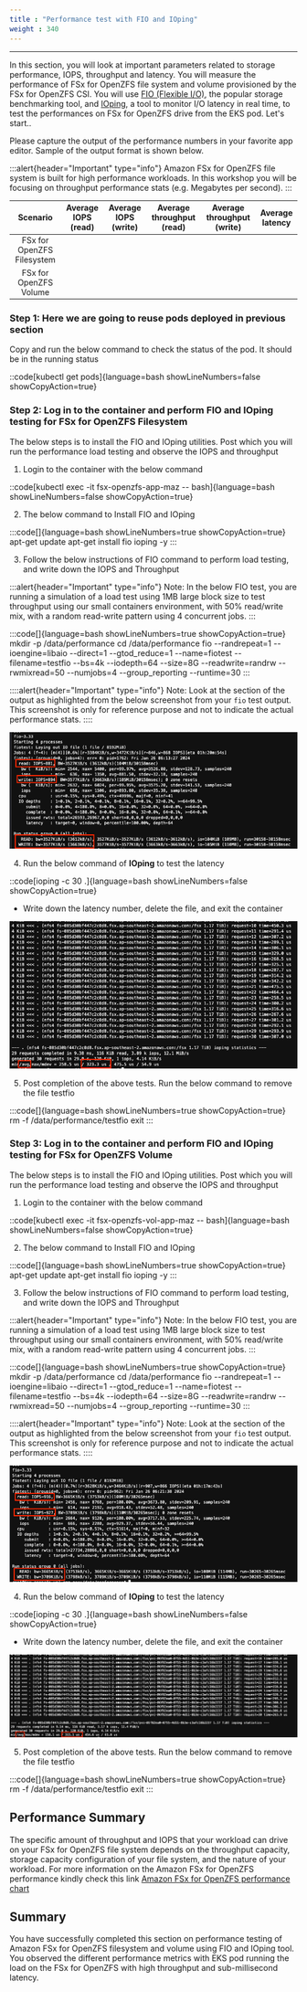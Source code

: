 ```yaml
---
title : "Performance test with FIO and IOping"
weight : 340
---
```

-------------------------------------------------------------

In this section, you will look at important parameters related to storage performance, IOPS, throughput and latency. You will measure the performance of FSx for OpenZFS file system and volume provisioned by the FSx for OpenZFS CSI. You will use [FIO (Flexible I/O)](https://fio.readthedocs.io/en/latest/), the popular storage benchmarking tool, and [IOping](https://github.com/koct9i/ioping), a tool to monitor I/O latency in real time, to test the performances on FSx for OpenZFS drive from the EKS pod. Let's start..

Please capture the output of the performance numbers in your favorite app editor. Sample of the output format is shown below.

:::alert{header="Important" type="info"}
Amazon FSx for OpenZFS file system is built for high performance workloads. In this workshop you will be focusing on throughput performance stats (e.g. Megabytes per second).
:::

|          Scenario          | Average IOPS (read) | Average IOPS (write) | Average throughput (read) | Average throughput (write) | Average latency |
|:--------------------------:|:-------------------:|:--------------------:|:-------------------------:|:--------------------------:|:---------------:|
| FSx for OpenZFS Filesystem |                     |                      |                           |                            |                 |
|   FSx for OpenZFS Volume   |                     |                      |                           |                            |                 |


### Step 1: Here we are going to reuse pods deployed in previous section

Copy and run the below command to check the status of the pod. It should be in the running status

::code[kubectl get pods]{language=bash showLineNumbers=false showCopyAction=true}

### Step 2: Log in to the container and perform FIO and IOping testing for FSx for OpenZFS Filesystem

The below steps is to install the FIO and IOping utilities. Post which you will run the performance load testing and observe the IOPS and throughput

1. Login to the container with the below command

::code[kubectl exec -it fsx-openzfs-app-maz  -- bash]{language=bash showLineNumbers=false showCopyAction=true}

2. The below command to Install FIO and IOping

:::code[]{language=bash showLineNumbers=true showCopyAction=true}
apt-get update
apt-get install fio ioping -y
:::

3. Follow the below instructions of FIO command to perform load testing, and write down the IOPS and Throughput

:::alert{header="Important" type="info"}
Note: In the below FIO test, you are running a simulation of a load test using 1MB large block size to test throughput using our small containers environment, with 50% read/write mix, with a random read-write pattern using 4 concurrent jobs.
:::

:::code[]{language=bash showLineNumbers=true showCopyAction=true}
mkdir -p /data/performance
cd /data/performance
fio --randrepeat=1 --ioengine=libaio --direct=1 --gtod_reduce=1 --name=fiotest --filename=testfio --bs=4k --iodepth=64 --size=8G --readwrite=randrw --rwmixread=50 --numjobs=4 --group_reporting --runtime=30
:::

::::alert{header="Important" type="info"}
Note: Look at the section of the output as highlighted from the below screenshot from your `fio` test output. This screenshot is only for reference purpose and not to indicate the actual performance stats.
::::

![FIO03](/static/images/fio_03.png)

4. Run the below command of **IOping** to test the latency

::code[ioping -c 30 .]{language=bash showLineNumbers=false showCopyAction=true}

- Write down the latency number, delete the file, and exit the container

![Diagram](/static/images/Ioping-test-FSxZf.png)

5. Post completion of the above tests. Run the below command to remove the file testfio

:::code[]{language=bash showLineNumbers=true showCopyAction=true}
rm -f /data/performance/testfio
exit
:::

### Step 3: Log in to the container and perform FIO and IOping testing for FSx for OpenZFS Volume

The below steps is to install the FIO and IOping utilities. Post which you will run the performance load testing and observe the IOPS and throughput

1. Login to the container with the below command

::code[kubectl exec -it fsx-openzfs-vol-app-maz -- bash]{language=bash showLineNumbers=false showCopyAction=true}

2. The below command to Install FIO and IOping

:::code[]{language=bash showLineNumbers=true showCopyAction=true}
apt-get update
apt-get install fio ioping -y
:::

3. Follow the below instructions of FIO command to perform load testing, and write down the IOPS and Throughput

:::alert{header="Important" type="info"}
Note: In the below FIO test, you are running a simulation of a load test using 1MB large block size to test throughput using our small containers environment, with 50% read/write mix, with a random read-write pattern using 4 concurrent jobs.
:::

:::code[]{language=bash showLineNumbers=true showCopyAction=true}
mkdir -p /data/performance
cd /data/performance
fio --randrepeat=1 --ioengine=libaio --direct=1 --gtod_reduce=1 --name=fiotest --filename=testfio --bs=4k --iodepth=64 --size=8G --readwrite=randrw --rwmixread=50 --numjobs=4 --group_reporting --runtime=30
:::

::::alert{header="Important" type="info"}
Note: Look at the section of the output as highlighted from the below screenshot from your `fio` test output. This screenshot is only for reference purpose and not to indicate the actual performance stats.
::::

![FIO04](/static/images/fio_04.png)


4. Run the below command of **IOping** to test the latency

::code[ioping -c 30 .]{language=bash showLineNumbers=false showCopyAction=true}

- Write down the latency number, delete the file, and exit the container

![Diagram](/static/images/Ioping-test-FSxZf-vol.png)

5. Post completion of the above tests. Run the below command to remove the file testfio

:::code[]{language=bash showLineNumbers=true showCopyAction=true}
rm -f /data/performance/testfio
exit
:::

## Performance Summary

The specific amount of throughput and IOPS that your workload can drive on your FSx for OpenZFS file system depends on the throughput capacity, storage capacity configuration of your file system, and the nature of your workload. For more information on the Amazon FSx for OpenZFS performance kindly check this link [Amazon FSx for OpenZFS performance chart](https://docs.aws.amazon.com/fsx/latest/OpenZFSGuide/performance.html)

## Summary

You have successfully completed this section on performance testing of Amazon FSx for OpenZFS filesystem and volume using FIO and IOping tool. You observed the different performance metrics with EKS pod running the load on the FSx for OpenZFS with high throughput and sub-millisecond latency. 
